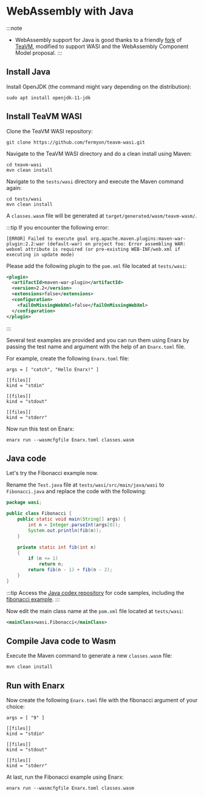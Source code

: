 # WebAssembly with Java

:::note
* WebAssembly support for Java is good thanks to a friendly [fork](https://github.com/fermyon/teavm-wasi) of [TeaVM](https://teavm.org/), modified to support WASI and the WebAssembly Component Model proposal.
:::

## Install Java

Install OpenJDK (the command might vary depending on the distribution):

```
sudo apt install openjdk-11-jdk
```

## Install TeaVM WASI

Clone the TeaVM WASI repository:

```
git clone https://github.com/fermyon/teavm-wasi.git
```

Navigate to the TeaVM WASI directory and do a clean install using Maven:

```
cd teavm-wasi
mvn clean install
```

Navigate to the `tests/wasi` directory and execute the Maven command again:

```
cd tests/wasi
mvn clean install
```

A `classes.wasm` file will be generated at ```target/generated/wasm/teavm-wasm/```.

:::tip
If you encounter the following error:

```
[ERROR] Failed to execute goal org.apache.maven.plugins:maven-war-plugin:2.2:war (default-war) on project foo: Error assembling WAR: webxml attribute is required (or pre-existing WEB-INF/web.xml if executing in update mode)
```

Please add the following plugin to the `pom.xml` file located at `tests/wasi`:

```xml
<plugin>
  <artifactId>maven-war-plugin</artifactId>
  <version>2.2</version>
  <extensions>false</extensions>
  <configuration>
    <failOnMissingWebXml>false</failOnMissingWebXml>
  </configuration>
</plugin>
```
:::

Several test examples are provided and you can run them using Enarx by passing the test name and argument with the help of an `Enarx.toml` file.

For example, create the following `Enarx.toml` file:

```
args = [ "catch", "Hello Enarx!" ]

[[files]]
kind = "stdin"

[[files]]
kind = "stdout"

[[files]]
kind = "stderr"
```

Now run this test on Enarx:

```
enarx run --wasmcfgfile Enarx.toml classes.wasm
```

## Java code

Let's try the Fibonacci example now.

Rename the `Test.java` file at `tests/wasi/src/main/java/wasi` to `Fibonacci.java` and replace the code with the following:

```java
package wasi;

public class Fibonacci {
    public static void main(String[] args) {
        int n = Integer.parseInt(args[0]);
        System.out.println(fib(n));
    }

    private static int fib(int n)
    {
        if (n <= 1)
            return n;
        return fib(n - 1) + fib(n - 2);
    }
}
```

:::tip
Access the [Java codex repository](https://github.com/enarx/codex/tree/main/examples/java) for code samples, including the [fibonacci example](https://github.com/enarx/codex/tree/main/demos/fibonacci/java).
:::

Now edit the main class name at the `pom.xml` file located at `tests/wasi`:

```xml
<mainClass>wasi.Fibonacci</mainClass>
```

## Compile Java code to Wasm

Execute the Maven command to generate a new `classes.wasm` file:

```
mvn clean install
```

## Run with Enarx

Now create the following `Enarx.toml` file with the fibonacci argument of your choice:

```
args = [ "9" ]

[[files]]
kind = "stdin"

[[files]]
kind = "stdout"

[[files]]
kind = "stderr"
```

At last, run the Fibonacci example using Enarx:

```
enarx run --wasmcfgfile Enarx.toml classes.wasm
```